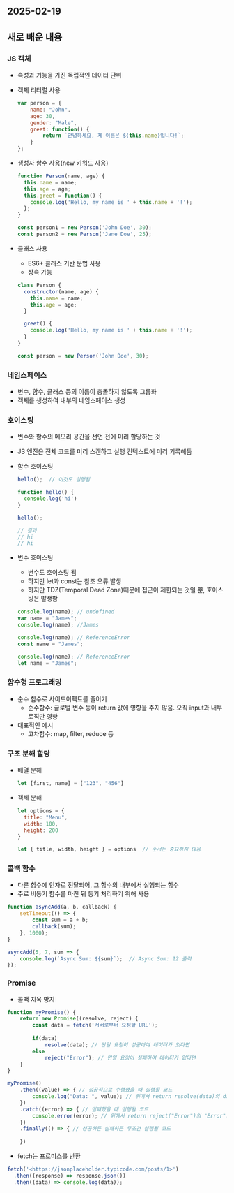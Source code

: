 ## 2025-02-19

## 새로 배운 내용
### JS 객체
- 속성과 기능을 가진 독립적인 데이터 단위
- 객체 리터럴 사용
    
    ```jsx
    var person = {
        name: "John",
        age: 30,
        gender: "Male",
        greet: function() {
            return `안녕하세요, 제 이름은 ${this.name}입니다!`;
        }
    };
    ```
    
- 생성자 함수 사용(new 키워드 사용)
    ```jsx
    function Person(name, age) {
      this.name = name;
      this.age = age;
      this.greet = function() {
        console.log('Hello, my name is ' + this.name + '!');
      };
    }
    
    const person1 = new Person('John Doe', 30);
    const person2 = new Person('Jane Doe', 25);
    
    ```
- 클래스 사용
    - ES6+ 클래스 기반 문법 사용
    - 상속 가능
    ```jsx
    class Person {
      constructor(name, age) {
        this.name = name;
        this.age = age;
      }
    
      greet() {
        console.log('Hello, my name is ' + this.name + '!');
      }
    }
    
    const person = new Person('John Doe', 30);
    ```
    

### 네임스페이스
- 변수, 함수, 클래스 등의 이름이 충돌하지 않도록 그룹화
- 객체를 생성하여 내부의 네임스페이스 생성

### 호이스팅
- 변수와 함수의 메모리 공간을 선언 전에 미리 할당하는 것
- JS 엔진은 전체 코드를 미리 스캔하고 실행 컨텍스트에 미리 기록해둠
- 함수 호이스팅
    ```jsx
    hello();  // 이것도 실행됨
    
    function hello() {
      console.log('hi')
    }
    
    hello();
    
    // 결과
    // hi
    // hi
    ```
    
- 변수 호이스팅
    - 변수도 호이스팅 됨
    - 하지만 let과 const는 참조 오류 발생
    - 하지만 TDZ(Temporal Dead Zone)때문에 접근이 제한되는 것일 뿐, 호이스팅은 발생함
    ```jsx
    console.log(name); // undefined
    var name = "James";
    console.log(name); //James
    
    console.log(name); // ReferenceError
    const name = "James";
    
    console.log(name); // ReferenceError
    let name = "James";
    ```
    

### 함수형 프로그래밍
- 순수 함수로 사이드이펙트를 줄이기
    - 순수함수: 글로벌 변수 등이 return 값에 영향을 주지 않음. 오직 input과 내부 로직만 영향
- 대표적인 예시
    - 고차함수: map, filter, reduce 등

### 구조 분해 할당
- 배열 분해
    
    ```jsx
    let [first, name] = ["123", "456"]
    ```
    
- 객체 분해
    ```jsx
    let options = {
      title: "Menu",
      width: 100,
      height: 200
    }
    
    let { title, width, height } = options  // 순서는 중요하지 않음
    ```
    

### 콜백 함수
- 다른 함수에 인자로 전달되어, 그 함수의 내부에서 실행되는 함수
- 주로 비동기 함수를 마친 뒤 동기 처리하기 위해 사용

```jsx
function asyncAdd(a, b, callback) {
    setTimeout(() => { 
        const sum = a + b;
        callback(sum);
    }, 1000);
}

asyncAdd(5, 7, sum => { 
    console.log(`Async Sum: ${sum}`);  // Async Sum: 12 출력
});
```

### Promise
- 콜백 지옥 방지
```jsx
function myPromise() {
	return new Promise((resolve, reject) {
	    const data = fetch('서버로부터 요청할 URL');
	    
	    if(data)
	    	resolve(data); // 만일 요청이 성공하여 데이터가 있다면
	    else
	    	reject("Error"); // 만일 요청이 실패하여 데이터가 없다면
  	}
}

myPromise()
    .then((value) => { // 성공적으로 수행했을 때 실행될 코드
    	console.log("Data: ", value); // 위에서 return resolve(data)의 data값이 출력된다
    })
    .catch((error) => { // 실패했을 때 실행될 코드
     	console.error(error); // 위에서 return reject("Error")의 "Error"가 출력된다
    })
    .finally(() => { // 성공하든 실패하든 무조건 실행될 코드
    	
    })
```

- fetch는 프로미스를 반환
```jsx
fetch('<https://jsonplaceholder.typicode.com/posts/1>')
  .then((response) => response.json())
  .then((data) => console.log(data));
```